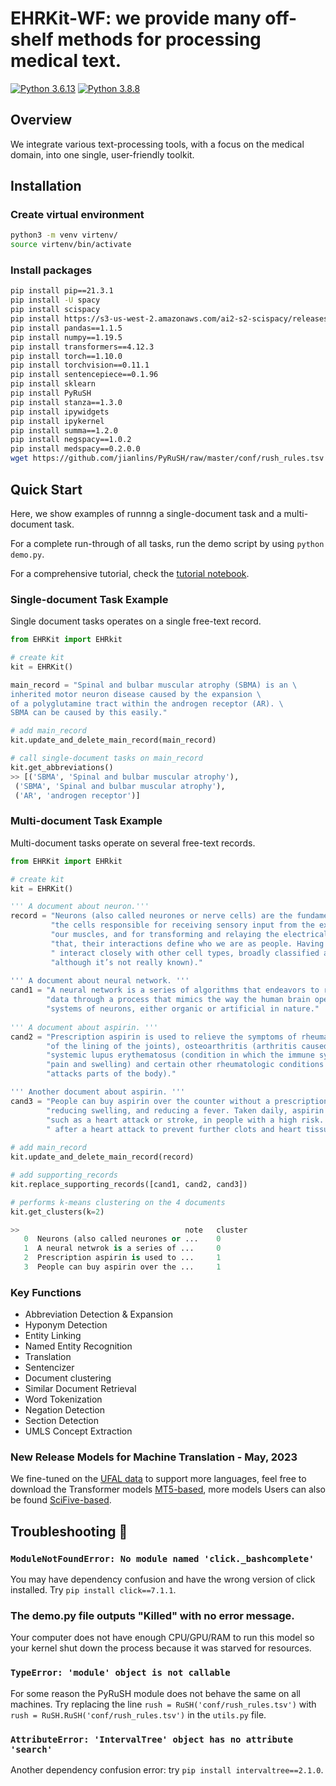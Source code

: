 
# EHRKit-WF: we provide many off-shelf methods for processing medical text. 
[![Python 3.6.13](https://img.shields.io/badge/python-3.6.13-green.svg)](https://www.python.org/downloads/release/python-360/)
[![Python 3.8.8](https://img.shields.io/badge/python-3.8.8-green.svg)](https://www.python.org/downloads/release/python-380/)
## Overview
We integrate various text-processing tools, with a focus on the medical domain, into one single, user-friendly toolkit.

## Installation
### Create virtual environment

```bash
python3 -m venv virtenv/ 
source virtenv/bin/activate
```
### Install packages
```bash
pip install pip==21.3.1
pip install -U spacy
pip install scispacy
pip install https://s3-us-west-2.amazonaws.com/ai2-s2-scispacy/releases/v0.4.0/en_core_sci_sm-0.4.0.tar.gz
pip install pandas==1.1.5
pip install numpy==1.19.5
pip install transformers==4.12.3
pip install torch==1.10.0
pip install torchvision==0.11.1
pip install sentencepiece==0.1.96
pip install sklearn
pip install PyRuSH
pip install stanza==1.3.0
pip install ipywidgets
pip install ipykernel
pip install summa==1.2.0
pip install negspacy==1.0.2
pip install medspacy==0.2.0.0
wget https://github.com/jianlins/PyRuSH/raw/master/conf/rush_rules.tsv -P conf
```

## Quick Start
Here, we show examples of runnng a single-document task and a multi-document task. 

For a complete run-through of all tasks, run the demo script by using ```python demo.py```. 

For a comprehensive tutorial, check the [tutorial notebook](https://github.com/karenacorn99/LILY-EHRKit/blob/main/EHRKit_tutorials.ipynb).

### Single-document Task Example
Single document tasks operates on a single free-text record.
```python
from EHRKit import EHRkit

# create kit 
kit = EHRKit()

main_record = "Spinal and bulbar muscular atrophy (SBMA) is an \
inherited motor neuron disease caused by the expansion \
of a polyglutamine tract within the androgen receptor (AR). \
SBMA can be caused by this easily."

# add main_record
kit.update_and_delete_main_record(main_record)

# call single-document tasks on main_record
kit.get_abbreviations()
>> [('SBMA', 'Spinal and bulbar muscular atrophy'),
 ('SBMA', 'Spinal and bulbar muscular atrophy'),
 ('AR', 'androgen receptor')]
```

### Multi-document Task Example
Multi-document tasks operate on several free-text records.
```python
from EHRKit import EHRkit

# create kit 
kit = EHRKit()

''' A document about neuron.'''
record = "Neurons (also called neurones or nerve cells) are the fundamental units of the brain and nervous system, " \
         "the cells responsible for receiving sensory input from the external world, for sending motor commands to " \
         "our muscles, and for transforming and relaying the electrical signals at every step in between. More than " \
         "that, their interactions define who we are as people. Having said that, our roughly 100 billion neurons do" \
         " interact closely with other cell types, broadly classified as glia (these may actually outnumber neurons, " \
         "although it’s not really known)."
         
''' A document about neural network. '''
cand1 = "A neural network is a series of algorithms that endeavors to recognize underlying relationships in a set of " \
        "data through a process that mimics the way the human brain operates. In this sense, neural networks refer to " \
        "systems of neurons, either organic or artificial in nature."
        
''' A document about aspirin. '''
cand2 = "Prescription aspirin is used to relieve the symptoms of rheumatoid arthritis (arthritis caused by swelling " \
        "of the lining of the joints), osteoarthritis (arthritis caused by breakdown of the lining of the joints), " \
        "systemic lupus erythematosus (condition in which the immune system attacks the joints and organs and causes " \
        "pain and swelling) and certain other rheumatologic conditions (conditions in which the immune system " \
        "attacks parts of the body)."

''' Another document about aspirin. '''
cand3 = "People can buy aspirin over the counter without a prescription. Everyday uses include relieving headache, " \
        "reducing swelling, and reducing a fever. Taken daily, aspirin can lower the risk of cardiovascular events, " \
        "such as a heart attack or stroke, in people with a high risk. Doctors may administer aspirin immediately" \
        " after a heart attack to prevent further clots and heart tissue death."
        
# add main_record
kit.update_and_delete_main_record(record)

# add supporting_records
kit.replace_supporting_records([cand1, cand2, cand3])

# performs k-means clustering on the 4 documents
kit.get_clusters(k=2)

>>                                     note   cluster
   0  Neurons (also called neurones or ...    0
   1  A neural netwrok is a series of ...     0
   2  Prescription aspirin is used to ...     1
   3  People can buy aspirin over the ...     1
```

### Key Functions
- Abbreviation Detection & Expansion
- Hyponym Detection
- Entity Linking
- Named Entity Recognition
- Translation
- Sentencizer
- Document clustering
- Similar Document Retrieval
- Word Tokenization
- Negation Detection
- Section Detection
- UMLS Concept Extraction

### New Release Models for Machine Translation - May, 2023
We fine-tuned on the [UFAL data](https://ufal.mff.cuni.cz/ufal_medical_corpus) to support more languages, feel free to download the Transformer models [MT5-based](https://huggingface.co/qcz), more models Users can also be found [SciFive-based](https://huggingface.co/irenelizihui/scifive_ufal_MT_en_es/). 

## Troubleshooting 🔧

### `ModuleNotFoundError: No module named 'click._bashcomplete'`

You may have dependency confusion and have the wrong version of click installed. Try `pip install click==7.1.1`.

### The demo.py file outputs "Killed" with no error message.

Your computer does not have enough CPU/GPU/RAM to run this model so your kernel shut down the process because it was starved for resources.

### `TypeError: 'module' object is not callable`

For some reason the PyRuSH module does not behave the same on all machines. Try replacing the line `rush = RuSH('conf/rush_rules.tsv')` with `rush = RuSH.RuSH('conf/rush_rules.tsv')` in the `utils.py` file.

### `AttributeError: 'IntervalTree' object has no attribute 'search'`

Another dependency confusion error: try `pip install intervaltree==2.1.0`.


